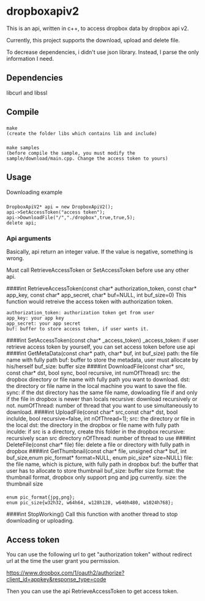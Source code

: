 # dropboxapiv2
This is an api, written in c++, to access dropbox data by dropbox api v2.

Currently, this project supports the download, upload and delete file.

To decrease dependencies, i didn't use json library. Instead, I parse the only information I need.

Dependencies
------
libcurl and libssl

Compile
------
###
    make
    (create the folder libs which contains lib and include)
###
    make samples
    (before compile the sample, you must modify the sample/download/main.cpp. Change the access token to yours)

Usage
------
Downloading example
###
    DropboxApiV2* api = new DropboxApiV2();
    api->SetAccessToken("access token");
    api->DownloadFile("/","./dropbox",true,true,5);
    delete api;
### Api arguments
Basically, api return an integer value. If the value is negative, something is wrong.

Must call RetrieveAccessToken or SetAccessToken before use any other api.

####int RetrieveAccessToken(const char* authorization_token, const char* app_key, const char* app_secret, char* buf=NULL, int buf_size=0)
This function would retreive the access token with authorization token.

	authorization_token: authorization token get from user
	app_key: your app key
	app_secret: your app secret
	buf: buffer to store access token, if user wants it.
####int SetAccessToken(const char* _access_token)
	_access_token: if user retrieve access token by yourself, you can set access token before use api
####int GetMetaData(const char* path, char* buf, int buf_size)
	path: the file name with fully path
	buf: buffer to store the metadata, user must allocate by his/herself
	buf_size: buffer size
####int DownloadFile(const char* src, const char* dst, bool sync, bool recursive, int numOfThread)
	src: the dropbox directory or file name with fully path you want to download.
	dst: the directory or file name in the local machine you want to save the file.
	sync: if the dst directory has the same file name, dowloading file if and only if the file in dropbox is newer than locals
	recursive: download recursively or not.
	numOfThread: number of thread that you want to use simultaneously to download.
####int UploadFile(const char* src,const char* dst, bool inclulde, bool recursive=false, int nOfThread=1);
	src: the directory or file in the local
	dst: the directory  in the dropbox or file name with fully path
	inculde: if src is a directory, create this folder in the dropbox
	recursive: recursively scan src directory
	nOfThread: number of thread to use
####int DeleteFile(const char* file)
	file: delete a file or directory with fully path in dropbox
####int GetThumbnail(const char* file, unsigned char* buf, int buf_size,enum pic_format* format=NULL, enum pic_size* size=NULL)
	file: the file name, which is picture, with fully path in dropbox
	buf: the buffer that user has to allocate to store thumbnail
	buf_size: buffer size
	format: the thumbnail format, dropbox only support png and jpg currently.
	size: the thumbnail size
####
	enum pic_format{jpg,png};
	enum pic_size{w32h32, w64h64, w128h128, w640h480, w1024h768};
####int StopWorking()
Call this function with another thread to stop downloading or uploading.
        
        
        

   
Access token
------
You can use the following url to get "authorization token" without redirect url at the time the user grant you permission.

https://www.dropbox.com/1/oauth2/authorize?client_id=appkey&response_type=code

Then you can use the api RetrieveAccessToken to get access token.
